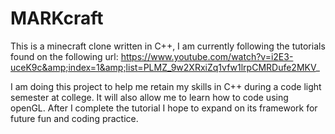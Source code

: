 # MARKcraft
This is a minecraft clone written in C++, I am currently following the tutorials found on the following url: https://www.youtube.com/watch?v=i2E3-uceK9c&amp;index=1&amp;list=PLMZ_9w2XRxiZq1vfw1lrpCMRDufe2MKV_ 


I am doing this project to help me retain my skills in C++ during a code light semester at college. It will also allow me to learn how to code using openGL. After I complete the tutorial I hope to expand on its framework for future fun and coding practice.
